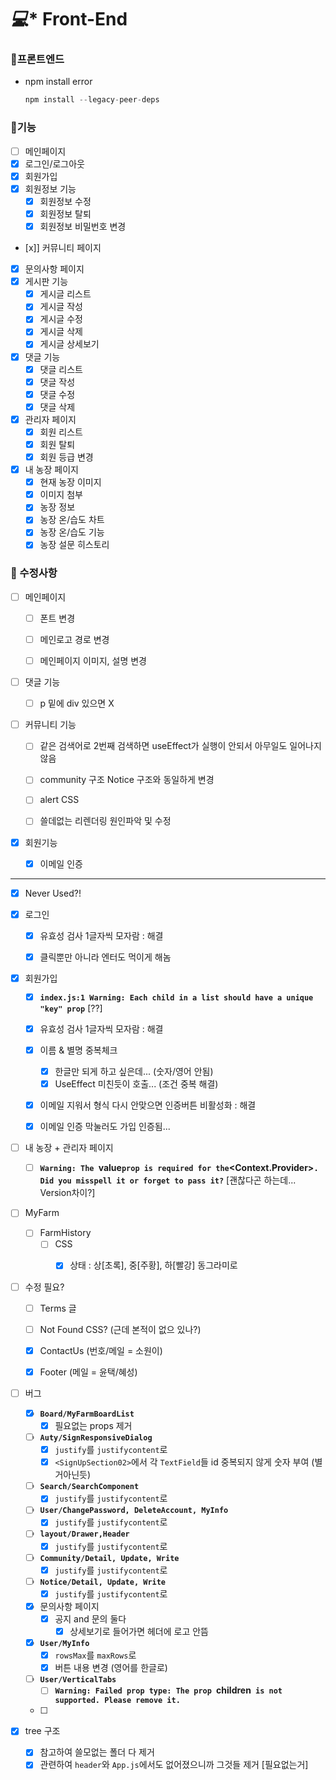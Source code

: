 # *‍💻** Front-End

### 📌프론트엔드

- npm install error
  ```jsx
  npm install --legacy-peer-deps
  ```

### 📌기능

- [ ] 메인페이지
- [x] 로그인/로그아웃
- [x] 회원가입
- [x] 회원정보 기능
  - [x] 회원정보 수정
  - [x] 회원정보 탈퇴
  - [x] 회원정보 비밀번호 변경
- [x]] 커뮤니티 페이지
- [x] 문의사항 페이지
- [x] 게시판 기능
  - [x] 게시글 리스트
  - [x] 게시글 작성
  - [x] 게시글 수정
  - [x] 게시글 삭제
  - [x] 게시글 상세보기
- [x] 댓글 기능
  - [x] 댓글 리스트
  - [x] 댓글 작성
  - [x] 댓글 수정
  - [x] 댓글 삭제
- [x] 관리자 페이지
  - [x] 회원 리스트
  - [x] 회원 탈퇴
  - [x] 회원 등급 변경
- [x] 내 농장 페이지
  - [x] 현재 농장 이미지
  - [x] 이미지 첨부
  - [x] 농장 정보
  - [x] 농장 온/습도 차트
  - [x] 농장 온/습도 기능
  - [x] 농장 설문 히스토리

### 📌 수정사항

- [ ] 메인페이지
  - [ ] 폰트 변경
  - [ ] 메인로고 경로 변경
  - [ ] 메인페이지 이미지, 설명 변경



- [ ] 댓글 기능
  - [ ] p 밑에 div 있으면 X



- [ ] 커뮤니티 기능
  - [ ] 같은 검색어로 2번째 검색하면 useEffect가 실행이 안되서 아무일도 일어나지 않음
  - [ ] community 구조 Notice 구조와 동일하게 변경
  - [ ] alert CSS
  - [ ] 쓸데없는 리렌더링 원인파악 및 수정



- [x] 회원기능
  - [x] 이메일 인증



---

- [x] Never Used?!



- [x] 로그인
  - [x] 유효성 검사 1글자씩 모자람 : 해결
  - [x] 클릭뿐만 아니라 엔터도 먹이게 해놈



- [x] 회원가입
  - [x] **`index.js:1 Warning: Each child in a list should have a unique "key" prop`** [??]
  - [x] 유효성 검사 1글자씩 모자람 : 해결
  - [x] 이름 & 별명 중복체크
    - [x] 한글만 되게 하고 싶은데... (숫자/영어 안됨)
    - [x] UseEffect 미친듯이 호출... (조건 중복 해결)
  - [x] 이메일 지워서 형식 다시 안맞으면 인증버튼 비활성화 : 해결
  - [x] 이메일 인증 막눌러도 가입 인증됨...



- [ ] 내 농장 + 관리자 페이지
  - [ ] **`Warning: The `value` prop is required for the `<Context.Provider>`. Did you misspell it or forget to pass it?`** [괜찮다곤 하는데... Version차이?]



- [ ] MyFarm
  - [ ] FarmHistory
    - [ ] CSS
      - [x] 상태 : 상[초록], 중[주황], 하[빨강] 동그라미로



- [ ] 수정 필요?
  - [ ] Terms 글
  - [ ] Not Found CSS? (근데 본적이 없으 있나?)
  - [x] ContactUs (번호/메일 = 소원이)
  - [x] Footer (메일 = 윤택/혜성)



- [ ] 버그
  - [x] **`Board/MyFarmBoardList`** 
    - [x] 필요없는 props 제거
  - [ ] **`Auty/SignResponsiveDialog`**
    - [x] `justify`를 `justifycontent`로
    - [x] `<SignUpSection02>`에서 각 `TextField`들 id 중복되지 않게 숫자 부여 (별거아닌듯)
  - [ ] **`Search/SearchComponent`**
    - [x] `justify`를 `justifycontent`로
  - [ ] **`User/ChangePassword, DeleteAccount, MyInfo`**
    - [x] `justify`를 `justifycontent`로
  - [ ] **`layout/Drawer,Header`**
    - [x] `justify`를 `justifycontent`로
  - [ ] **`Community/Detail, Update, Write`**
    - [x] `justify`를 `justifycontent`로
  - [ ] **`Notice/Detail, Update, Write`**
    - [x] `justify`를 `justifycontent`로
  - [x] 문의사항 페이지
    - [x] 공지 and 문의 둘다
      - [x] 상세보기로 들어가면 헤더에 로고 안뜸
  - [x] **`User/MyInfo`**
    - [x] `rowsMax`를 `maxRows`로
    - [x] 버튼 내용 변경 (영어를 한글로)
  - [ ] **`User/VerticalTabs`**
    - [ ] **`Warning: Failed prop type: The prop `children` is not supported. Please remove it.`**
  - [ ] 



- [x] tree 구조
  - [x] 참고하여 쓸모없는 폴더 다 제거
  - [x] 관련하여 `header`와 `App.js`에서도 없어졌으니까 그것들 제거 [필요없는거]
